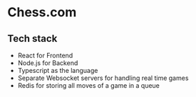 # Chess.com


## Tech stack

- React for Frontend
- Node.js for Backend
- Typescript as the language
- Separate Websocket servers for handling real time games
- Redis for storing all moves of a game in a queue
